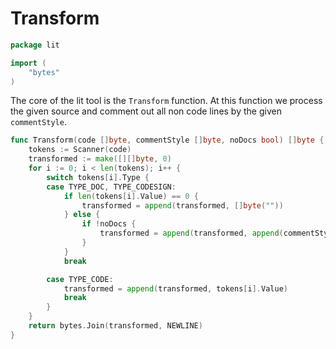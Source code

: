 # Transform

```go
package lit

import (
	"bytes"
)
```

The core of the lit tool is the `Transform` function. At this function we process the given source and comment out all non code lines by the given `commentStyle`.

```go
func Transform(code []byte, commentStyle []byte, noDocs bool) []byte {
	tokens := Scanner(code)
	transformed := make([][]byte, 0)
	for i := 0; i < len(tokens); i++ {
		switch tokens[i].Type {
		case TYPE_DOC, TYPE_CODESIGN:
			if len(tokens[i].Value) == 0 {
				transformed = append(transformed, []byte(""))
			} else {
				if !noDocs {
					transformed = append(transformed, append(commentStyle, tokens[i].Value...))
				}
			}
			break

		case TYPE_CODE:
			transformed = append(transformed, tokens[i].Value)
			break
		}
	}
	return bytes.Join(transformed, NEWLINE)
}
```

